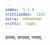 ```yaml
---
index:  5.1.6
vrittiindex:  1143
sutra:  शरीरावयवाद्यत्
vritti:  laghu 
---
```


दन्त्यम्. कण्ठ्यम्. नस्यम्..

